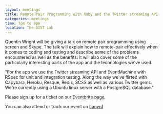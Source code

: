 ```yaml
---
layout: meetings
title: Remote Pair Programming with Ruby and the Twitter streaming API
categories: meetings
time: 7pm to 9pm
location: The GIST Lab
---
```


Quentin Wright will be giving a talk on remote pair programming using
screen and Skype. The talk will explain how to remote-pair effectively
when it comes to coding and testing and describe some of the problems
encountered as well as the benefits. It will also cover some of the
particularly interesting parts of the app and the technologies we've
used.

"For the app we use the Twitter streaming API and EventMachine with
RSpec for unit and integration testing. Along the way we've flirted
with Capybara, Heroku, Resque, Redis, SCSS as well as various Twitter
gems. We're currently using a Ubuntu linux server with a PostgreSQL
database."

Please sign up for a ticket on our [Eventbrite page](http://bit.ly/shrug19).

You can also attend or track our event on [Lanyrd](http://lanyrd.com/2011/shrug-19/)
